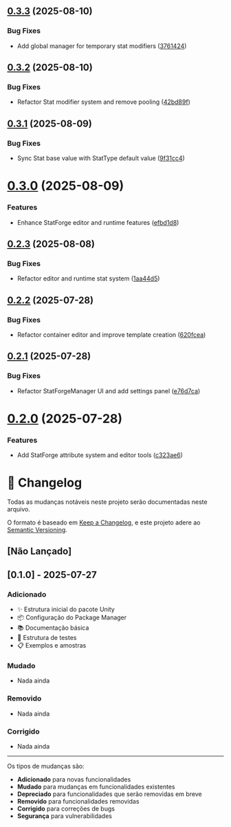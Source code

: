 ## [0.3.3](https://github.com/Natteens/statforge/compare/v0.3.2...v0.3.3) (2025-08-10)


### Bug Fixes

* Add global manager for temporary stat modifiers ([3761424](https://github.com/Natteens/statforge/commit/3761424d9583d4298f3caae76ce3a8f9e8a43291))

## [0.3.2](https://github.com/Natteens/statforge/compare/v0.3.1...v0.3.2) (2025-08-10)


### Bug Fixes

* Refactor Stat modifier system and remove pooling ([42bd89f](https://github.com/Natteens/statforge/commit/42bd89f6e5fd89124e768d2650ebc32f3f79ab82))

## [0.3.1](https://github.com/Natteens/statforge/compare/v0.3.0...v0.3.1) (2025-08-09)


### Bug Fixes

* Sync Stat base value with StatType default value ([9f31cc4](https://github.com/Natteens/statforge/commit/9f31cc431a08d81f1c9d812569c4e53f1410db57))

# [0.3.0](https://github.com/Natteens/statforge/compare/v0.2.3...v0.3.0) (2025-08-09)


### Features

* Enhance StatForge editor and runtime features ([efbd1d8](https://github.com/Natteens/statforge/commit/efbd1d80f49e5f28b9f3ec4476ea97ea496c528f))

## [0.2.3](https://github.com/Natteens/statforge/compare/v0.2.2...v0.2.3) (2025-08-08)


### Bug Fixes

* Refactor editor and runtime stat system ([1aa44d5](https://github.com/Natteens/statforge/commit/1aa44d58b353789234142ed582f7ee4584546ace))

## [0.2.2](https://github.com/Natteens/statforge/compare/v0.2.1...v0.2.2) (2025-07-28)


### Bug Fixes

* Refactor container editor and improve template creation ([620fcea](https://github.com/Natteens/statforge/commit/620fcea14c41a920b677eeddd2f7b85673f6d2f2))

## [0.2.1](https://github.com/Natteens/statforge/compare/v0.2.0...v0.2.1) (2025-07-28)


### Bug Fixes

* Refactor StatForgeManager UI and add settings panel ([e76d7ca](https://github.com/Natteens/statforge/commit/e76d7cab58f0474f9915b37cbade036053c38283))

# [0.2.0](https://github.com/Natteens/statforge/compare/v0.1.0...v0.2.0) (2025-07-28)


### Features

* Add StatForge attribute system and editor tools ([c323ae6](https://github.com/Natteens/statforge/commit/c323ae613b034a32c9f2dd72e49bde9bdfe01ded))

# 📝 Changelog

Todas as mudanças notáveis neste projeto serão documentadas neste arquivo.

O formato é baseado em [Keep a Changelog](https://keepachangelog.com/pt-BR/1.0.0/),
e este projeto adere ao [Semantic Versioning](https://semver.org/spec/v2.0.0.html).

## [Não Lançado]

## [0.1.0] - 2025-07-27

### Adicionado
- ✨ Estrutura inicial do pacote Unity
- 📦 Configuração do Package Manager
- 📚 Documentação básica
- 🧪 Estrutura de testes
- 📋 Exemplos e amostras

### Mudado
- Nada ainda

### Removido
- Nada ainda

### Corrigido
- Nada ainda

---

Os tipos de mudanças são:
- **Adicionado** para novas funcionalidades
- **Mudado** para mudanças em funcionalidades existentes
- **Depreciado** para funcionalidades que serão removidas em breve
- **Removido** para funcionalidades removidas
- **Corrigido** para correções de bugs
- **Segurança** para vulnerabilidades
